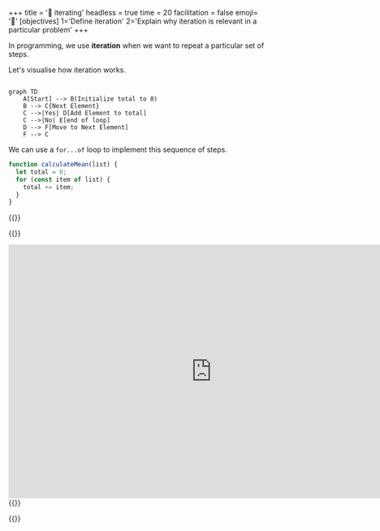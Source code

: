 +++
title = '🔁 iterating'
headless = true
time = 20
facilitation = false
emoji= '🧩'
[objectives]
    1='Define iteration'
    2='Explain why iteration is relevant in a particular problem'
+++

In programming, we use **iteration** when we want to repeat a particular set of steps.

Let's visualise how iteration works.

```mermaid

graph TD
    A[Start] --> B(Initialize total to 0)
    B --> C{Next Element}
    C -->|Yes| D[Add Element to total]
    C -->|No| E[end of loop]
    D --> F[Move to Next Element]
    F --> C

```

We can use a `for...of` loop to implement this sequence of steps.

```js
function calculateMean(list) {
  let total = 0;
  for (const item of list) {
    total += item;
  }
}
```

{{<tabs name="Playing computer">}}

{{<tab name="🕹️ Playing computer">}}

<iframe title="for..of loop" width="800" height="500" frameborder="0" src="https://pythontutor.com/iframe-embed.html#code=function%20calculateMean%28list%29%20%7B%0A%20%20let%20total%20%3D%200%3B%0A%20%20for%20%28const%20item%20of%20list%29%20%7B%0A%20%20%20%20total%20%2B%3D%20item%3B%0A%20%20%7D%0A%7D%0A%0AcalculateMean%28%5B10,20,30,40,50%5D%29%3B&codeDivHeight=400&codeDivWidth=350&cumulative=false&curInstr=0&heapPrimitives=nevernest&origin=opt-frontend.js&py=js&rawInputLstJSON=%5B%5D&textReferences=false"> </iframe>
{{</tab>}}

{{</tabs>}}
